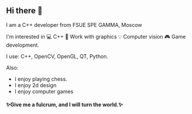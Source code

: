 ## Hi there 👋

I am a C++ developer from FSUE SPE GAMMA, Moscow

I'm interested in 💻 C++ 📌 Work with graphics 💡 Computer vision 🎮 Game development.

I use: C++, OpenCV, OpenGL, QT, Python.

Also:
* I enjoy playing chess.
* I enjoy 2d design
* I enjoy computer games


#### ✨Give me a fulcrum, and I will turn the world.✨
